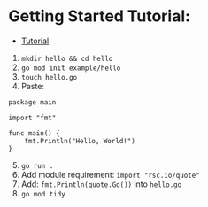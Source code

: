 # Getting Started Tutorial:
- [Tutorial](https://go.dev/doc/tutorial/getting-started)

1. `mkdir hello && cd hello`
2. `go mod init example/hello`
3. `touch hello.go`
4. Paste:
``` 
package main

import "fmt"

func main() {
    fmt.Println("Hello, World!")
}
```
5. `go run .`
6. Add module requirement: `import "rsc.io/quote"`
7. Add: `fmt.Println(quote.Go())` into `hello.go`
8. `go mod tidy`